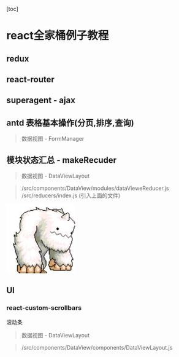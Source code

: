 
[toc]
# react全家桶例子教程


## redux

## react-router

## superagent - ajax

## antd 表格基本操作(分页,排序,查询)

> 数据视图 - FormManager

## 模块状态汇总 - makeRecuder 

> 数据视图 - DataViewLayout

> /src/components/DataView/modules/dataVieweReducer.js
> /src/reducers/index.js (引入上面的文件)


![](mdpic/mxd.jpg)

## UI

###  react-custom-scrollbars

滚动条  

> 数据视图 - DataViewLayout

> /src/components/DataView/components/DataViewLayout.js
